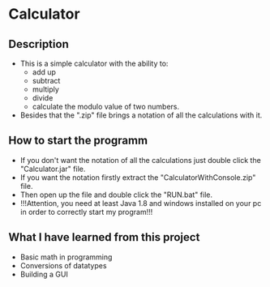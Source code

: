 # Calculator

## Description

- This is a simple calculator with the ability to:
    - add up
    - subtract
    - multiply
    - divide
    - calculate the modulo value of two numbers.    
- Besides that the ".zip" file brings a notation of all the calculations with it. 

## How to start the programm

- If you don't want the notation of all the calculations just double click the "Calculator.jar" file.
- If you want the notation firstly extract the "CalculatorWithConsole.zip" file.
- Then open up the file and double click the "RUN.bat" file.
- !!!Attention, you need at least Java 1.8 and windows installed on your pc in order to correctly start my program!!!

## What I have learned from this project

- Basic math in programming
- Conversions of datatypes
- Building a GUI

